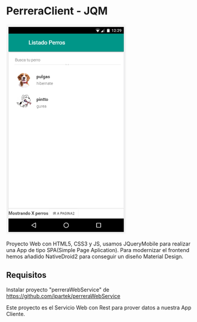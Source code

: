 # PerreraClient - JQM

![Alt text](screenshot.png?raw=true 'pantallazo App')

Proyecto Web con HTML5, CSS3 y JS, usamos JQueryMobile para realizar una App de tipo SPA(Simple Page Aplication).
Para modernizar el frontend hemos añadido NativeDroid2 para conseguir un diseño Material Design.


## Requisitos

Instalar proyecto "perreraWebService" de https://github.com/ipartek/perreraWebService

Este proyecto es el Servicio Web con Rest para prover datos a nuestra App Cliente.
